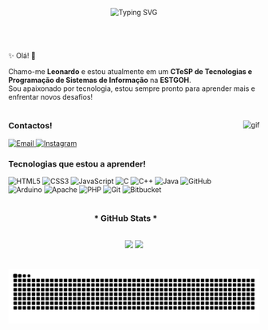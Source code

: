<p align="center">
  <img src="https://readme-typing-svg.herokuapp.com?font=Fira+Code&size=30&pause=1000&color=ed688e&width=500&lines=Welcome+to+my+profile!" alt="Typing SVG" />
</p>


<img align="center" alt="" src="./src/header-gif.gif">

#

✨ Olá! 👋
<p align="left">Chamo-me <strong>Leonardo</strong> e estou atualmente em um <strong>CTeSP de Tecnologias e Programação de Sistemas de Informação</strong> na <strong>ESTGOH</strong>.<br>
Sou apaixonado por tecnologia, estou sempre pronto para aprender mais e enfrentar novos desafios!</p>
  
#

<img align="right" alt="gif" height="190px" src="https://cdn.discordapp.com/attachments/837464973760266281/1339385206427357185/do-a-beautiful-animated-gif-in-pixelart-for-streamings.gif?ex=67ae872d&is=67ad35ad&hm=d294ba645950c9d3fc31128fa7eb458d724598ec35c226fd795ae3244c4e08a2&" />

<h3 align="left">Contactos!</h3>

<p align="left">
  <a href="leonardomgomes05@gmail.com" target="_blank">
    <img src="https://img.shields.io/badge/-Email-000?style=for-the-badge&logo=gmail&logoColor=FF00F6&color=FFF" alt="Email" />
  </a>
  <a href="https://www.instagram.com/_leo05gomes_/" target="_blank">
    <img src="https://img.shields.io/badge/-Instagram-000?style=for-the-badge&logo=instagram&logoColor=FF00F6&color=FFF" alt="Instagram" />
  </a>
</p>





<h3 align="left">Tecnologias que estou a aprender!</h3>


<p align="left">
  <img src="https://img.shields.io/badge/HTML5-E34F26?style=for-the-badge&logo=html5&logoColor=white" alt="HTML5" />
  <img src="https://img.shields.io/badge/CSS3-1572B6?style=for-the-badge&logo=css3&logoColor=white" alt="CSS3" />
  <img src="https://img.shields.io/badge/JavaScript-F7DF1E?style=for-the-badge&logo=javascript&logoColor=black" alt="JavaScript" />
  <img src="https://img.shields.io/badge/C-00599C?style=for-the-badge&logo=c&logoColor=white" alt="C" />
  <img src="https://img.shields.io/badge/C++-00599C?style=for-the-badge&logo=cplusplus&logoColor=white" alt="C++" />
  <img src="https://img.shields.io/badge/Java-007396?style=for-the-badge&logo=java&logoColor=white" alt="Java" />
  <img src="https://img.shields.io/badge/GitHub-100000?style=for-the-badge&logo=github&logoColor=white" alt="GitHub" />
  <img src="https://img.shields.io/badge/Arduino-00979D?style=for-the-badge&logo=arduino&logoColor=white" alt="Arduino" />
  <img src="https://img.shields.io/badge/Apache-D22128?style=for-the-badge&logo=apache&logoColor=white" alt="Apache" />
  <img src="https://img.shields.io/badge/PHP-777BB4?style=for-the-badge&logo=php&logoColor=white" alt="PHP" />
  <img src="https://img.shields.io/badge/Git-F05032?style=for-the-badge&logo=git&logoColor=white" alt="Git" />
  <img src="https://img.shields.io/badge/Bitbucket-0052CC?style=for-the-badge&logo=bitbucket&logoColor=white" alt="Bitbucket" />
</p>



#

<div style="text-align: center;" align="center">
  <h3>* GitHub Stats *</h3>
  <br>
 <img src="https://github-readme-stats.vercel.app/api?username=Leonardo-G&show_icons=true&theme=dracula" width="400" />

  <a href="https://github.com/mari4souza/github-readme-stats">
  <img src="https://github-readme-stats.vercel.app/api/top-langs/?username=LeonardoG&layout=compact&theme=dracula" width="400" />

  </a>
</div>


#

<picture>
  <source media="(prefers-color-scheme: dark)" srcset="https://raw.githubusercontent.com/LeonardoG-com/LeonardoG-com/output/github-contribution-grid-snake-dark.svg">
  <source media="(prefers-color-scheme: light)" srcset="https://raw.githubusercontent.com/LeonardoG-com/LeonardoG-coma/output/github-contribution-grid-snake.svg">
  <img alt="github contribution grid snake animation" src="https://raw.githubusercontent.com/LeonardoG-com/LeonardoG-com/output/github-contribution-grid-snake.svg">
</picture>
